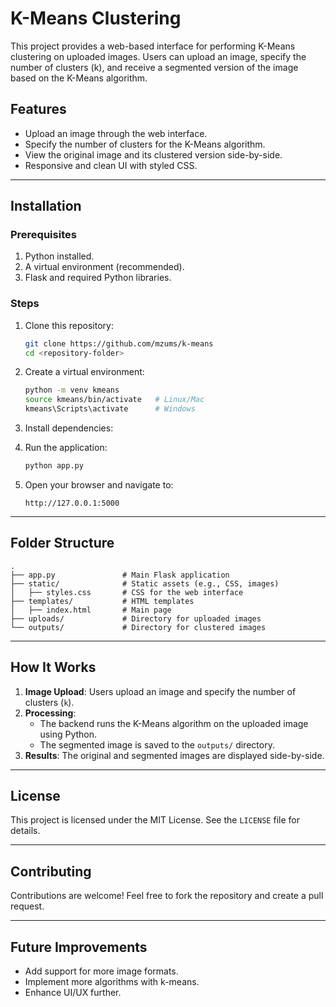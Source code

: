 # K-Means Clustering

This project provides a web-based interface for performing K-Means clustering on uploaded images. Users can upload an image, specify the number of clusters (k), and receive a segmented version of the image based on the K-Means algorithm.

## Features

- Upload an image through the web interface.
- Specify the number of clusters for the K-Means algorithm.
- View the original image and its clustered version side-by-side.
- Responsive and clean UI with styled CSS.

---

## Installation

### Prerequisites

1. Python installed.
2. A virtual environment (recommended).
3. Flask and required Python libraries.

### Steps

1. Clone this repository:
   ```bash
   git clone https://github.com/mzums/k-means
   cd <repository-folder>
   ```

2. Create a virtual environment:
   ```bash
   python -m venv kmeans
   source kmeans/bin/activate   # Linux/Mac
   kmeans\Scripts\activate      # Windows
   ```

3. Install dependencies:


4. Run the application:
   ```bash
   python app.py
   ```

5. Open your browser and navigate to:
   ```
   http://127.0.0.1:5000
   ```

---

## Folder Structure

```
.
├── app.py               # Main Flask application
├── static/              # Static assets (e.g., CSS, images)
│   ├── styles.css       # CSS for the web interface
├── templates/           # HTML templates
│   ├── index.html       # Main page
├── uploads/             # Directory for uploaded images
└── outputs/             # Directory for clustered images
```

---

## How It Works

1. **Image Upload**: Users upload an image and specify the number of clusters (`k`).
2. **Processing**:
   - The backend runs the K-Means algorithm on the uploaded image using Python.
   - The segmented image is saved to the `outputs/` directory.
3. **Results**: The original and segmented images are displayed side-by-side.

---

## License

This project is licensed under the MIT License. See the `LICENSE` file for details.

---

## Contributing

Contributions are welcome! Feel free to fork the repository and create a pull request.

---

## Future Improvements

- Add support for more image formats.
- Implement more algorithms with k-means.
- Enhance UI/UX further. 
